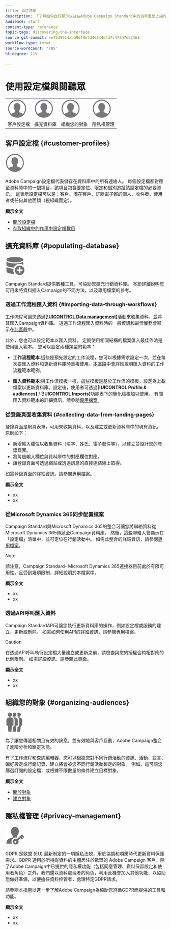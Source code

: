 ```yaml
---
title: 自訂清單
description: 「了解如何自訂顯示以及在Adobe Campaign Standard中的清單畫面上操作：排序、篩選、刪除或複製元素。 列出螢幕，顯示一或多個指定資源的元素。」
audience: start
content-type: reference
topic-tags: discovering-the-interface
source-git-commit: ee7539914aba9df9e7d46144e437c477a7e52168
workflow-type: tm+mt
source-wordcount: '785'
ht-degree: 11%

---
```



# 使用設定檔與閱聽眾

<table>
<tr>
    <td valign="top">
        <a href="../../start/using/work-with-audiences.md"><img width="60px" alt="條件" src="assets/icon_profile.svg"/></a>
    </td>
    <td valign="top">
        <a href="../../api/using/creating-a-service.md"><img width="60px" alt="條件" src="assets/icon_profile.svg"/></a>
    </td>
    <td valign="top">
        <a href="../../api/using/interacting-with-custom-resources.md"><img width="60px" alt="條件" src="assets/icon_profile.svg"/></a>
    </td>
    <td valign="top">
        <a href="../../api/using/interacting-with-marketing-history.md"><img width="60px" alt="條件" src="assets/icon_profile.svg"/></a>
    </td>
</tr>
<tr>
<td>客戶設定檔</td>
<td>擴充資料庫</td>
<td>組織您的對象</td>
<td>隱私權管理</td>
</tr>
</table>

## 客戶設定檔 {#customer-profiles}

<img width="60px" alt="條件" src="assets/icon_profile.svg"/>

Adobe Campaign設定檔代表儲存在資料庫中的所有連絡人。 每個設定檔都對應至資料庫中的一個項目，該項目包含要定位、限定和個別追蹤該設定檔的必要資訊。 這表示設定檔可以是：客戶、潛在客戶、訂閱電子報的個人、收件者、使用者或任何其他面額（視組織而定）。

**顯示全文**

* [關於設定檔](../../audiences/using/about-profiles.md)
* [存取組織中的作用中設定檔數目](../../audiences/using/active-profiles.md)

## 擴充資料庫 {#populating-database}

<img width="60px" alt="條件" src="assets/icon_populate.svg"/>

Campaign Standard提供數種工具，可協助您擴充行銷資料庫。 本節詳細說明您可用來將資料插入Campaign的不同方法，以及專用檔案的參考。

### 透過工作流程匯入資料 {#importing-data-through-workflows}

工作流程可讓您透過[**[!UICONTROL Data management]**](../../automating/using/about-data-management-activities.md)活動來收集資料，並將其匯入Campaign資料庫。 透過工作流程匯入資料時的一般資訊和最佳實務會顯示在[此區段](../../automating/using/about-data-import-and-export.md)中。

此外，您也可以設定範本以匯入資料。 定期使用相同結構的檔案匯入最佳作法是使用匯入範本。 您可以設定兩種類型的範本：

* **工作流程範本**:這些是預先設定的工作流程，您可以根據需求設定一次，並在每次要匯入資料和更新資料庫時重複使用。[本區段](../../automating/using/creating-import-workflow-templates.md)中會詳細說明匯入資料的工作流程範本範例。

* **匯入資料範本**:與工作流模板一樣，這些模板是基於工作流的模板，設定為上載檔案以更新資料庫。設定後，使用者可透過&#x200B;**[!UICONTROL Profile & audiences]** / **[!UICONTROL Imports]**&#x200B;功能表下的簡化檢視加以使用。 有關匯入資料範本的詳細資訊，請參閱[專用檔案](../../automating/using/importing-data-with-import-templates.md)。

### 從登錄頁面收集資料 {#collecting-data-from-landing-pages}

登錄頁面是網頁表單，可用來收集資料，以及建立或更新資料庫中的現有資訊。 原則如下：

* 新增輸入欄位以收集資料（名字、姓氏、電子郵件等），以建立並設計您的登錄頁面。
* 將每個輸入欄位與資料庫中的對應欄位對應。
* 讓登錄頁面可透過網站或透過訊息的直接連結線上取得。

如需登錄頁面的詳細資訊，請參閱[專用檔案](../../channels/using/getting-started-with-landing-pages.md)。

**顯示全文**

* xx
* xx

### 從Microsoft Dynamics 365同步配置檔案

Campaign Standard與Microsoft Dynamics 365的整合可讓您將聯絡資料從Microsoft Dynamics 365傳遞至Campaign資料庫。
然後，這些聯絡人會顯示在「設定檔」清單中，並可定位在行銷活動中。 如需此整合的詳細資訊，請參閱[專用檔案](../../integrating/using/d365-acs-get-started.md)。

>[!NOTE]
>
>請注意，Campaign Standard- Microsoft Dynamics 365連接器目前處於有限可用性，且受到幾項限制，詳細說明於本檔案中。

**顯示全文**

* xx
* xx

### 透過API呼叫匯入資料

Campaign StandardAPI可讓您執行更新資料庫的操作，例如設定檔或服務的建立、更新或刪除。 如需如何使用API的詳細資訊，請參閱[專用檔案](../../api/using/get-started-apis.md)。

>[!CAUTION]
>
>在透過API呼叫執行設定檔大量建立或更新之前，請檢查與您的授權合約相對應的比例限制。 如需詳細資訊，請參閱[此頁面](https://helpx.adobe.com/legal/product-descriptions/campaign-standard.html#ITInfrastructureResourcesbyActiveProfilesTiers)。

**顯示全文**

* xx
* xx

## 組織您的對象 {#organizing-audiences}

<img width="60px" alt="條件" src="assets/icon_audience.svg"/>

為了讓您傳遞相關且有效的訊息，並有效地與客戶互動，Adobe Campaign整合了進階分析和鎖定功能。

有了工作流程和查詢編輯器，您可以根據您對不同行銷活動的資訊、活動、語言、偏好設定或行銷記錄，建立將會被您不同行銷活動鎖定的對象。 例如，這可讓您篩選訂閱的設定檔，或根據不限數量的條件建立目標對象。

**顯示全文**

* [關於對象](../../audiences/using/about-audiences.md)
* [建立對象](../../audiences/using/creating-audiences.md)

## 隱私權管理 {#privacy-management}

<img width="60px" alt="條件" src="assets/icon_privacy.svg"/>

GDPR 是歐盟 (EU) 最新制定的一項隱私法規，用於協調和順應時代更新資料保護需求。GDPR 適用於所持有資料的主體居住於歐盟的 Adobe Campaign 客戶。除了Adobe Campaign中已提供的隱私權功能（包括同意管理、資料保留設定和使用者角色）之外，我們還以資料處理者的角色，利用此機會加入其他功能，以協助您做好準備，以便擔任資料控管者，處理特定GDPR請求。

請參閱本[指南](https://experienceleague.adobe.com/docs/campaign-classic/using/getting-started/privacy/privacy-management.html?lang=zh-Hant)以進一步了解Adobe Campaign為協助您遵循GDPR而提供的工具和功能。

**顯示全文**

* xx
* xx